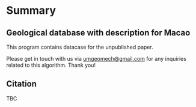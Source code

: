 # Summary

## Geological database with description for Macao
This program contains datacase for the unpublished paper.

Please get in touch with us via umgeomech@gmail.com for any inquiries related to this algorithm. Thank you!

## Citation
TBC
